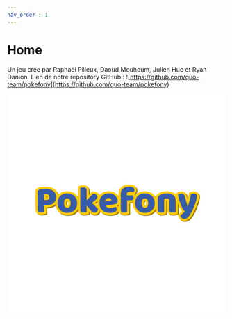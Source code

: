 ```yaml
---
nav_order : 1
---
```

# Home
Un jeu crée par Raphaël Pilleux, Daoud Mouhoum, Julien Hue et Ryan Danion. Lien de notre repository GitHub : ![https://github.com/quo-team/pokefony](https://github.com/quo-team/pokefony)

![](assets/logo-p-big.png)

